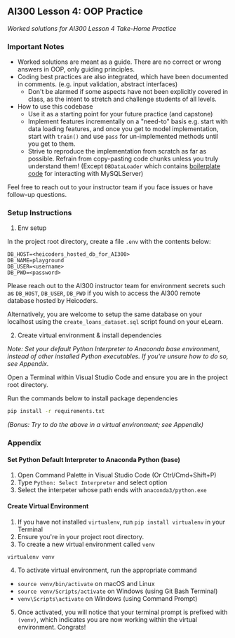 ## AI300 Lesson 4: OOP Practice

_Worked solutions for AI300 Lesson 4
Take-Home Practice_

### Important Notes

* Worked solutions are meant as a guide. There are no correct or wrong answers in OOP, only guiding principles.
* Coding best practices are also integrated, which have been documented in comments. (e.g. input validation, abstract interfaces)
  - Don't be alarmed if some aspects have not been explicitly covered in class, as the intent to stretch and challenge students of all levels.
* How to use this codebase
  - Use it as a starting point for your future practice (and capstone)
  - Implement features incrementally on a "need-to" basis e.g. start with data loading features, and once you get to model implementation, start with `train()` and use `pass` for un-implemented methods until you get to them.
  - Strive to reproduce the implementation from scratch as far as possible. Refrain from copy-pasting code chunks unless you truly understand them! (Except `DBDataLoader` which contains [boilerplate code](https://g.co/kgs/KmVdPG) for interacting with MySQLServer)

Feel free to reach out to your instructor team if you face issues or have follow-up questions.

### Setup Instructions

1. Env setup

In the project root directory, create a file `.env` with the contents below:
```text
DB_HOST=<heicoders_hosted_db_for_AI300>
DB_NAME=playground
DB_USER=<username>
DB_PWD=<password>
```

Please reach out to the AI300 instructor team for environment secrets such as `DB_HOST`, `DB_USER`, `DB_PWD` if you wish to access the AI300 remote database hosted by Heicoders.

Alternatively, you are welcome to setup the same database on your localhost using the `create_loans_dataset.sql` script found on your eLearn.

2. Create virtual environment & install dependencies

_Note: Set your default Python Interpreter to Anaconda base environment, instead of other installed Python executables. If you're unsure how to do so, see Appendix._

Open a Terminal within Visual Studio Code and ensure you are in the project root directory.

Run the commands below to install package dependencies

```bash
pip install -r requirements.txt
```

_(Bonus: Try to do the above in a virtual environment; see Appendix)_

### Appendix

#### Set Python Default Interpreter to Anaconda Python (base)

1. Open Command Palette in Visual Studio Code (Or Ctrl/Cmd+Shift+P)
2. Type `Python: Select Interpreter` and select option
3. Select the interpeter whose path ends with `anaconda3/python.exe`


#### Create Virtual Environment

1. If you have not installed `virtualenv`, run `pip install virtualenv` in your Terminal
2. Ensure you're in your project root directory.
3. To create a new virtual environment called `venv`
```bash
virtualenv venv
```
4. To activate virtual environment, run the appropriate command
- `source venv/bin/activate` on macOS and Linux
- `source venv/Scripts/activate` on Windows (using Git Bash Terminal)
- `venv\Scripts\activate` on Windows (using Command Prompt)
5. Once activated, you will notice that your terminal prompt is prefixed with `(venv)`, which indicates you are now working within the virtual environment. Congrats!

